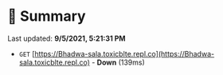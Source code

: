 # 📖 Summary
Last updated: **9/5/2021, 5:21:31 PM**

- `GET` [https://Bhadwa-sala.toxicblte.repl.co](https://Bhadwa-sala.toxicblte.repl.co) - **Down** (139ms)

